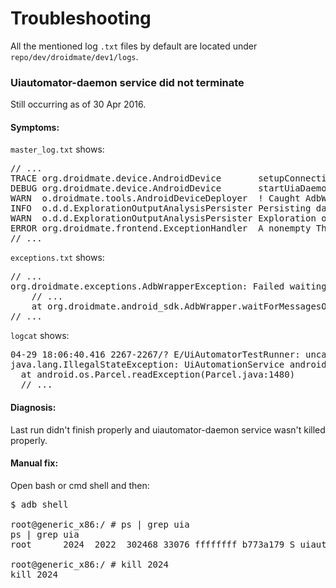 # Troubleshooting

All the mentioned log `.txt` files by default are located under `repo/dev/droidmate/dev1/logs`.

### Uiautomator-daemon service did not terminate ###

Still occurring as of 30 Apr 2016.

#### Symptoms:
`master_log.txt` shows:

<pre>
// ...
TRACE org.droidmate.device.AndroidDevice       setupConnection(emulator-5554) / this.startUiaDaemon()
DEBUG org.droidmate.device.AndroidDevice       startUiaDaemon()
WARN  o.droidmate.tools.AndroidDeviceDeployer  ! Caught AdbWrapperException in setupDevice(deviceIndex: 0). Adding as a cause to an ExplorationException. Then adding to the collected exceptions list.
INFO  o.d.d.ExplorationOutputAnalysisPersister Persisting data from exploration output.
WARN  o.d.d.ExplorationOutputAnalysisPersister Exploration output is empty! Aborting data extraction.
ERROR org.droidmate.frontend.ExceptionHandler  A nonempty ThrowablesCollection was thrown during DroidMate run. Each of the 1 Throwables will now be logged.
// ...
</pre>

`exceptions.txt` shows:
<pre>
// ...
org.droidmate.exceptions.AdbWrapperException: Failed waiting for at least 1 messages on logcat. actual messages count before timeout: 0,  s/n: emulator-5554, messageTag: uiautomator-daemon_server_start_tag, minMessageCount: 1, waitTimeout: 20000, queryDelay: 2000
	// ...
	at org.droidmate.android_sdk.AdbWrapper.waitForMessagesOnLogcat(AdbWrapper.groovy:376) ~[main/:na]
// ...
</pre>

`logcat` shows:
<pre>
04-29 18:06:40.416 2267-2267/? E/UiAutomatorTestRunner: uncaught exception
java.lang.IllegalStateException: UiAutomationService android.accessibilityservice.IAccessibilityServiceClient$Stub$Proxy@acfd8658already registered!
  at android.os.Parcel.readException(Parcel.java:1480)
  // ...
</pre>

#### Diagnosis:
Last run didn't finish properly and uiautomator-daemon service wasn't killed properly.

#### Manual fix:
Open bash or cmd shell and then:
<pre>
$ adb shell

root@generic_x86:/ # ps | grep uia
ps | grep uia
root      2024  2022  302468 33076 ffffffff b773a179 S uiautomator

root@generic_x86:/ # kill 2024
kill 2024

</pre>
